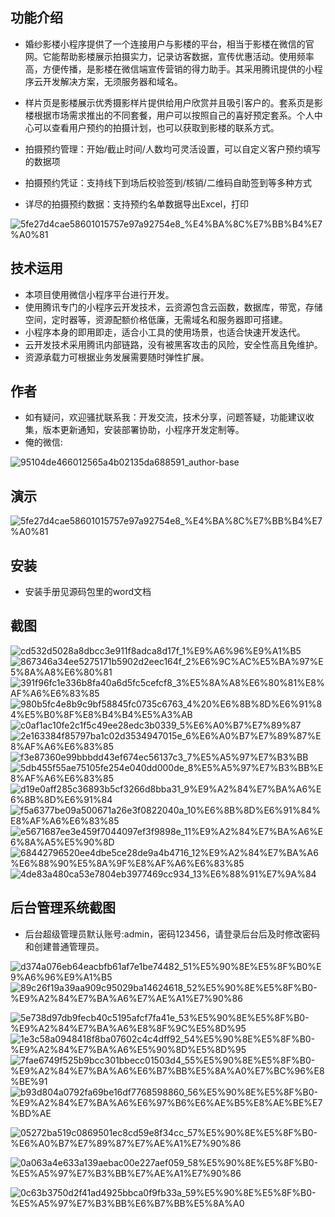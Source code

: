 ## 功能介绍 
    
 - 婚纱影楼小程序提供了一个连接用户与影楼的平台，相当于影楼在微信的官网。它能帮助影楼展示拍摄实力，记录访客数据，宣传优惠活动。使用频率高，方便传播，是影楼在微信端宣传营销的得力助手。其采用腾讯提供的小程序云开发解决方案，无须服务器和域名。
 - 样片页是影楼展示优秀摄影样片提供给用户欣赏并且吸引客户的。套系页是影楼根据市场需求推出的不同套餐，用户可以按照自己的喜好预定套系。个人中心可以查看用户预约的拍摄计划，也可以获取到影楼的联系方式。


- 拍摄预约管理：开始/截止时间/人数均可灵活设置，可以自定义客户预约填写的数据项
- 拍摄预约凭证：支持线下到场后校验签到/核销/二维码自助签到等多种方式
- 详尽的拍摄预约数据：支持预约名单数据导出Excel，打印
 
![5fe27d4cae58601015757e97a92754e8_%E4%BA%8C%E7%BB%B4%E7%A0%81](https://user-images.githubusercontent.com/107960888/174905099-023b1355-4725-46ea-b9b9-7dc05515c0af.png)

## 技术运用
- 本项目使用微信小程序平台进行开发。
- 使用腾讯专门的小程序云开发技术，云资源包含云函数，数据库，带宽，存储空间，定时器等，资源配额价格低廉，无需域名和服务器即可搭建。
- 小程序本身的即用即走，适合小工具的使用场景，也适合快速开发迭代。
- 云开发技术采用腾讯内部链路，没有被黑客攻击的风险，安全性高且免维护。
- 资源承载力可根据业务发展需要随时弹性扩展。  



## 作者
- 如有疑问，欢迎骚扰联系我：开发交流，技术分享，问题答疑，功能建议收集，版本更新通知，安装部署协助，小程序开发定制等。
- 俺的微信: 
 
![95104de466012565a4b02135da688591_author-base](https://user-images.githubusercontent.com/107960888/174905136-21b271da-e4b9-4770-b971-08476828252a.png)


## 演示 
 
![5fe27d4cae58601015757e97a92754e8_%E4%BA%8C%E7%BB%B4%E7%A0%81](https://user-images.githubusercontent.com/107960888/174905110-ea79f83d-2fd4-41d5-a1f7-cf0dde628123.png)

## 安装

- 安装手册见源码包里的word文档




## 截图
 ![cd532d5028a8dbcc3e911f8adca8d17f_1%E9%A6%96%E9%A1%B5](https://user-images.githubusercontent.com/107960888/174905188-ca726a07-35d8-4f1b-8d9b-c592b779484e.png)
![867346a34ee5275171b5902d2eec164f_2%E6%9C%AC%E5%BA%97%E5%8A%A8%E6%80%81](https://user-images.githubusercontent.com/107960888/174905194-ae41356c-d148-4e46-91a5-c631511e571d.png)
![391f96fc1e336b8fa40a6d5fc5cefcf8_3%E5%8A%A8%E6%80%81%E8%AF%A6%E6%83%85](https://user-images.githubusercontent.com/107960888/174905203-89f9e3b2-987b-413d-9d4f-31f46db94367.png)
![980b5fc4e8b9c9bf58845fc0735c6763_4%20%E6%8B%8D%E6%91%84%E5%B0%8F%E8%B4%B4%E5%A3%AB](https://user-images.githubusercontent.com/107960888/174905212-8c63a6ab-e8b7-4229-b7b3-60caa243a6d0.png)
![c0af1ac10fe2c1f5c49ee28edc3b0339_5%E6%A0%B7%E7%89%87](https://user-images.githubusercontent.com/107960888/174905226-6b7a169f-3eec-4652-ab10-43a28deb59ce.png)
![2e163384f85797ba1c02d3534947015e_6%E6%A0%B7%E7%89%87%E8%AF%A6%E6%83%85](https://user-images.githubusercontent.com/107960888/174905235-1cffd720-be76-4d02-a1b3-78558e8fc873.png)
![f3e87360e99bbbdd43ef674ec56137c3_7%E5%A5%97%E7%B3%BB](https://user-images.githubusercontent.com/107960888/174905245-c805ed6e-82ac-47ef-bb4f-7e5ed94c65ba.png)
![5db455f55ae75105fe254e040dd000de_8%E5%A5%97%E7%B3%BB%E8%AF%A6%E6%83%85](https://user-images.githubusercontent.com/107960888/174905253-100d36b2-0deb-4e13-830f-caafb5cbdaef.png)
![d19e0aff285c36893b5cf3266d8bba31_9%E9%A2%84%E7%BA%A6%E6%8B%8D%E6%91%84](https://user-images.githubusercontent.com/107960888/174905259-3447d93f-4d82-46cf-b1f0-2b3e74bd2d12.png)
![f5a6377be09a500671a26e3f0822040a_10%E6%8B%8D%E6%91%84%E8%AF%A6%E6%83%85](https://user-images.githubusercontent.com/107960888/174905269-727a982b-b102-4516-bd15-a9a7eb6720d8.png)
![e5671687ee3e459f7044097ef3f9898e_11%E9%A2%84%E7%BA%A6%E6%8A%A5%E5%90%8D](https://user-images.githubusercontent.com/107960888/174905275-29c2a89e-dff8-44b3-8931-0c17477e422f.png)
![68442796520ee4dbe5ce28de9a4b4716_12%E9%A2%84%E7%BA%A6%E6%88%90%E5%8A%9F%E8%AF%A6%E6%83%85](https://user-images.githubusercontent.com/107960888/174905287-8bcaaf52-ddfd-4405-b01f-45fd71219e99.png)
![4de83a480ca53e7804eb3977469cc934_13%E6%88%91%E7%9A%84](https://user-images.githubusercontent.com/107960888/174905300-68ae1633-eab5-4627-b12a-d3ee9f470927.png)


## 后台管理系统截图 
- 后台超级管理员默认账号:admin，密码123456，请登录后台后及时修改密码和创建普通管理员。
 
 
 ![d374a076eb64eacbfb61af7e1be74482_51%E5%90%8E%E5%8F%B0%E9%A6%96%E9%A1%B5](https://user-images.githubusercontent.com/107960888/174905313-dc8e4cfb-f05c-4a03-b7f8-63f5e2189436.png)
![89c26f19a39aa909c95029ba14624618_52%E5%90%8E%E5%8F%B0-%E9%A2%84%E7%BA%A6%E7%AE%A1%E7%90%86](https://user-images.githubusercontent.com/107960888/174905325-a94c148e-fbf0-4bb4-ba2c-b42a0f57afa4.png)

 ![5e738d97db9fecb40c5195afcf7fa41e_53%E5%90%8E%E5%8F%B0-%E9%A2%84%E7%BA%A6%E8%8F%9C%E5%8D%95](https://user-images.githubusercontent.com/107960888/174905337-f0c72e2a-8c69-4daf-89f0-c6b7b659f09d.png)
![1e3c58a0948418f8ba07602c4c4dff92_54%E5%90%8E%E5%8F%B0-%E9%A2%84%E7%BA%A6%E5%90%8D%E5%8D%95](https://user-images.githubusercontent.com/107960888/174905344-1616e2ed-7b37-4c74-a058-e35b4af3a318.png)
![7fae6749f525b9bcc301bbecc01503d4_55%E5%90%8E%E5%8F%B0-%E9%A2%84%E7%BA%A6%E6%B7%BB%E5%8A%A0%E7%BC%96%E8%BE%91](https://user-images.githubusercontent.com/107960888/174905349-9e9209fc-dcdd-4e8f-8e5d-580a72a27748.png)
![b93d804a0792fa69be16df7768598860_56%E5%90%8E%E5%8F%B0-%E9%A2%84%E7%BA%A6%E6%97%B6%E6%AE%B5%E8%AE%BE%E7%BD%AE](https://user-images.githubusercontent.com/107960888/174905359-d6b869de-ee6d-4c83-82c2-8f9f8de47dea.png)

 ![05272ba519c0869501ec8cd59e8f34cc_57%E5%90%8E%E5%8F%B0-%E6%A0%B7%E7%89%87%E7%AE%A1%E7%90%86](https://user-images.githubusercontent.com/107960888/174905370-5e84caf3-82bc-4be4-9c2a-d7d0fa8f2aab.png)

 ![0a063a4e633a139aebac00e227aef059_58%E5%90%8E%E5%8F%B0-%E5%A5%97%E7%B3%BB%E7%AE%A1%E7%90%86](https://user-images.githubusercontent.com/107960888/174905375-be12baf5-2a51-4935-a65d-4c41c7feda85.png)
 
 ![0c63b3750d2f41ad4925bbca0f9fb33a_59%E5%90%8E%E5%8F%B0-%E5%A5%97%E7%B3%BB%E6%B7%BB%E5%8A%A0](https://user-images.githubusercontent.com/107960888/174905396-fe85ab1d-f60e-4c7b-a688-298e2e1d0067.png)

